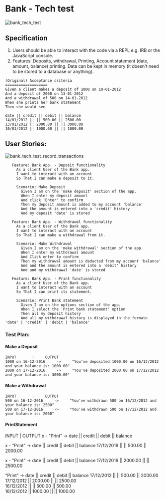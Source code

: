 Bank - Tech test
=================

![bank_tech_test](https://user-images.githubusercontent.com/33905131/71023714-37025000-20fb-11ea-8c9f-8eaad77598e5.gif)


## Specification
1. Users should be able to interact with the code via a REPL e.g. IRB or the JavaScript console.
2. Features: Deposits, withdrawal, Printing, Account statement (date, amount, balance) printing. Data can be kept in memory (it doesn't need to be stored to a database or anything).

```
(Original) Acceptance criteria
===================
Given a client makes a deposit of 1000 on 10-01-2012
And a deposit of 2000 on 13-01-2012
And a withdrawal of 500 on 14-01-2012
When she prints her bank statement
Then she would see

date || credit || debit || balance
14/01/2012 || || 500.00 || 2500.00
13/01/2012 || 2000.00 || || 3000.00
10/01/2012 || 1000.00 || || 1000.00
```

## User Stories:

![bank_tech_test_record_transactions](https://user-images.githubusercontent.com/33905131/71020971-3d8dc900-20f5-11ea-86bd-8477c457fd7d.gif)


```
   Feature: Bank App. - Deposit functionality
     As a client User of the Bank app.
     I want to interact with an account
     So That I can make a deposit to it.

     Scenario: Make Deposit
       Given I am on the 'make deposit' section of the app.
       When I enter my deposit amount
       And click 'Enter' to confirm
       Then my deposit amount is added to my account 'balance'
       And the amount is entered into a 'credit' history
       And my deposit 'date' is stored

   Feature: Bank App. - Withdrawal functionality
     As a client User of the Bank app.
     I want to interact with an account
     So That I can make a withdrawal from it.

     Scenario: Make Withdrawal
       Given I am on the 'make withdrawal' section of the app.
       When I enter my withdrawal amount
       And Click enter to confirm
       Then my withdrawal amount is deducted from my account 'balance'
       And and the amount is entered into a 'debit' history
       And and my withdrawal 'date' is stored

   Feature: Bank App. - Print functionality
     As a client User of the Bank app.
     I want to interact with an account
     So That I can print its statement.

     Scenario: Print Bank statement
       Given I am on the options section of the app.
       When I select the 'Print bank statement' option
       Then all my deposit history
       And all my withdrawal history is displayed in the formate 'date' | 'credit' | 'debit | 'balance'
```

### Test Plan:
#### Make a Deposit
```
INPUT       |     OUTPUT
1000 on 16-12-2016     ->     "You've deposited 1000.00 on 16/12/2012 and your balance is: 1000.00"
2000 on 17-12-2016     ->     "You've deposited 2000.00 on 17/12/2012 and your balance is: 3000.00"
```

#### Make a Withdrawal
```
INPUT       |     OUTPUT
500 on 16-12-2016     ->     "You've withdrawn 500 on 16/12/2012 and your balance is: 2500"
500 on 17-12-2016     ->     "You've withdrawn 500 on 17/12/2012 and your balance is: 2000"
```

#### PrintStatement
INPUT       |     OUTPUT
x - "Print" ->        date || credit || debit || balance

x - "Print" ->        date || credit || debit || balance
                  17/12/2019  || || 500.00 || 2000.00

x - "Print" ->        date || credit || debit || balance
                  17/12/2019  || 2000.00 || || 2500.00


"Print" ->        date || credit || debit || balance
                  17/12/2012 || || 500.00 || 2000.00
                  17/12/2012 || 2000.00 || || 2500.00            
                  16/12/2012 || || 500.00 || 500.00            
                  16/12/2012 || 1000.00 || || 1000.00
